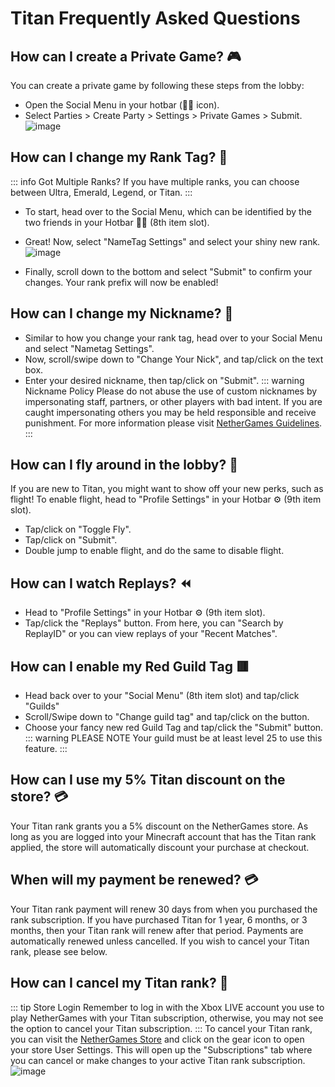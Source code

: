# Titan Frequently Asked Questions

## How can I create a Private Game? 🎮
You can create a private game by following these steps from the lobby:
* Open the Social Menu in your hotbar (👨‍👧 icon).
* Select Parties > Create Party > Settings > Private Games > Submit.
![image](https://github.com/HazardTheDutchAD/support/assets/20299632/67f4858a-ccaf-4c77-9042-f005d29bdbb1)
  
## How can I change my Rank Tag? 📖
::: info Got Multiple Ranks?
If you have multiple ranks, you can choose between Ultra, Emerald, Legend, or Titan.
:::
* To start, head over to the Social Menu, which can be identified by the two friends in your Hotbar 👨‍👧 (8th item slot).
* Great! Now, select "NameTag Settings" and select your shiny new rank.
![image](https://github.com/HazardTheDutchAD/support/assets/20299632/87ad7aa4-33f7-444b-8654-3ecfc42e3dc9)

* Finally, scroll down to the bottom and select "Submit" to confirm your changes. Your rank prefix will now be enabled!

## How can I change my Nickname? 📖
* Similar to how you change your rank tag, head over to your Social Menu and select "Nametag Settings".
* Now, scroll/swipe down to "Change Your Nick", and tap/click on the text box.
* Enter your desired nickname, then tap/click on "Submit".
::: warning Nickname Policy
Please do not abuse the use of custom nicknames by impersonating staff, partners, or other players with bad intent. If you are caught impersonating others you may be held responsible and receive punishment. For more information please visit [NetherGames Guidelines](https://support.nethergames.org/enforcement-system#other:~:text=Inappropriate%20Nickname/Pet%20Name).
:::

## How can I fly around in the lobby? 🦸
If you are new to Titan, you might want to show off your new perks, such as flight! To enable flight, head to "Profile Settings" in your Hotbar ⚙️ (9th item slot).
* Tap/click on "Toggle Fly".
* Tap/click on "Submit".
* Double jump to enable flight, and do the same to disable flight.

## How can I watch Replays? ⏪
* Head to "Profile Settings" in your Hotbar ⚙️ (9th item slot).
* Tap/click the "Replays" button.
From here, you can "Search by ReplayID" or you can view replays of your "Recent Matches". 

## How can I enable my Red Guild Tag 🟥
* Head back over to your "Social Menu" (8th item slot) and tap/click "Guilds"
* Scroll/Swipe down to "Change guild tag" and tap/click on the button.
* Choose your fancy new red Guild Tag and tap/click the "Submit" button.
::: warning PLEASE NOTE
Your guild must be at least level 25 to use this feature.
:::

## How can I use my 5% Titan discount on the store? 💳
Your Titan rank grants you a 5% discount on the NetherGames store. As long as you are logged into your Minecraft account that has the Titan rank applied, the store will automatically discount your purchase at checkout.

## When will my payment be renewed? 💳
Your Titan rank payment will renew 30 days from when you purchased the rank subscription. If you have purchased Titan for 1 year, 6 months, or 3 months, then your Titan rank will renew after that period. Payments are automatically renewed unless cancelled. If you wish to cancel your Titan rank, please see below.

## How can I cancel my Titan rank? 🚫
::: tip Store Login
Remember to log in with the Xbox LIVE account you use to play NetherGames with your Titan subscription, otherwise, you may not see the option to cancel your Titan subscription.
:::
To cancel your Titan rank, you can visit the [NetherGames Store](https://ngmc.co/store) and click on the gear icon to open your store User Settings. This will open up the "Subscriptions" tab where you can cancel or make changes to your active Titan rank subscription.
![image](https://github.com/HazardTheDutchAD/support/assets/20299632/0fec9a4d-7408-4341-be2b-db8740221564)
